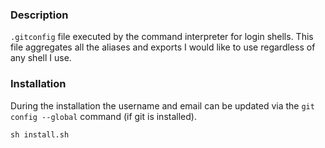 ### Description
`.gitconfig` file executed by the command interpreter for login shells. This file
aggregates all the aliases and exports I would like to use regardless of any
shell I use.

### Installation
During the installation the username and email can be updated via the
`git config --global` command (if git is installed).
```
sh install.sh
```
